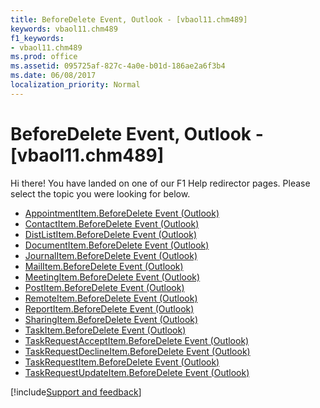 ```yaml
---
title: BeforeDelete Event, Outlook - [vbaol11.chm489]
keywords: vbaol11.chm489
f1_keywords:
- vbaol11.chm489
ms.prod: office
ms.assetid: 095725af-827c-4a0e-b01d-186ae2a6f3b4
ms.date: 06/08/2017
localization_priority: Normal
---
```



# BeforeDelete Event, Outlook - [vbaol11.chm489]

Hi there! You have landed on one of our F1 Help redirector pages. Please select the topic you were looking for below.

- [AppointmentItem.BeforeDelete Event (Outlook)](http://msdn.microsoft.com/library/dc6944f6-e020-bdd7-0b64-98a3f3d2e94c%28Office.15%29.aspx)
- [ContactItem.BeforeDelete Event (Outlook)](http://msdn.microsoft.com/library/a37ddcea-12eb-82f8-19a7-609d599394b2%28Office.15%29.aspx)
- [DistListItem.BeforeDelete Event (Outlook)](http://msdn.microsoft.com/library/095be9b1-b7c5-bc22-a478-4f4dfeb91641%28Office.15%29.aspx)
- [DocumentItem.BeforeDelete Event (Outlook)](http://msdn.microsoft.com/library/73900e17-571c-e972-eeca-fb0d591a4641%28Office.15%29.aspx)
- [JournalItem.BeforeDelete Event (Outlook)](http://msdn.microsoft.com/library/3165f5e6-f055-86b9-1396-2b89dd8c19a3%28Office.15%29.aspx)
- [MailItem.BeforeDelete Event (Outlook)](http://msdn.microsoft.com/library/10fb2ac0-0382-2d7b-13ab-3edf06e50c81%28Office.15%29.aspx)
- [MeetingItem.BeforeDelete Event (Outlook)](http://msdn.microsoft.com/library/155c5225-aeb0-55b6-26dc-811d00128238%28Office.15%29.aspx)
- [PostItem.BeforeDelete Event (Outlook)](http://msdn.microsoft.com/library/c4099fea-c5eb-c7fe-e787-6bcd0d5816a0%28Office.15%29.aspx)
- [RemoteItem.BeforeDelete Event (Outlook)](http://msdn.microsoft.com/library/0f1f4b6d-7a5a-2302-2b71-eea7bf7f1af9%28Office.15%29.aspx)
- [ReportItem.BeforeDelete Event (Outlook)](http://msdn.microsoft.com/library/2fca7e89-39b3-73c4-715a-003921a055cd%28Office.15%29.aspx)
- [SharingItem.BeforeDelete Event (Outlook)](http://msdn.microsoft.com/library/60726a1b-2d74-c7a6-fef8-b26f5f5e7d01%28Office.15%29.aspx)
- [TaskItem.BeforeDelete Event (Outlook)](http://msdn.microsoft.com/library/bee490b1-2ddb-3942-adfe-ed8051b7b0d8%28Office.15%29.aspx)
- [TaskRequestAcceptItem.BeforeDelete Event (Outlook)](http://msdn.microsoft.com/library/7ea7b886-78af-8ba2-b273-40e3c7013759%28Office.15%29.aspx)
- [TaskRequestDeclineItem.BeforeDelete Event (Outlook)](http://msdn.microsoft.com/library/9a9699d7-cb2c-cbae-221d-11c72698115a%28Office.15%29.aspx)
- [TaskRequestItem.BeforeDelete Event (Outlook)](http://msdn.microsoft.com/library/b681e1fb-8175-e691-4657-8949c3281631%28Office.15%29.aspx)
- [TaskRequestUpdateItem.BeforeDelete Event (Outlook)](http://msdn.microsoft.com/library/b19bb985-c218-847a-300e-397da5b8ae73%28Office.15%29.aspx)

[!include[Support and feedback](~/includes/feedback-boilerplate.md)]